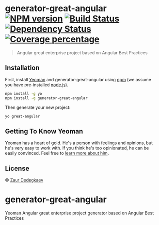 
# generator-great-angular [![NPM version][npm-image]][npm-url] [![Build Status][travis-image]][travis-url] [![Dependency Status][daviddm-image]][daviddm-url] [![Coverage percentage][coveralls-image]][coveralls-url]
> Angular great enterprise project based on Angular Best Practices

## Installation

First, install [Yeoman](http://yeoman.io) and generator-great-angular using [npm](https://www.npmjs.com/) (we assume you have pre-installed [node.js](https://nodejs.org/)).

```bash
npm install -g yo
npm install -g generator-great-angular
```

Then generate your new project:

```bash
yo great-angular
```

## Getting To Know Yeoman

Yeoman has a heart of gold. He&#39;s a person with feelings and opinions, but he&#39;s very easy to work with. If you think he&#39;s too opinionated, he can be easily convinced. Feel free to [learn more about him](http://yeoman.io/).

## License

 © [Zaur Dedegkaev]()


[npm-image]: https://badge.fury.io/js/generator-great-angular.svg
[npm-url]: https://npmjs.org/package/generator-great-angular
[travis-image]: https://travis-ci.org/dedegkaev/generator-great-angular.svg?branch=master
[travis-url]: https://travis-ci.org/dedegkaev/generator-great-angular
[daviddm-image]: https://david-dm.org/dedegkaev/generator-great-angular.svg?theme=shields.io
[daviddm-url]: https://david-dm.org/dedegkaev/generator-great-angular
[coveralls-image]: https://coveralls.io/repos/dedegkaev/generator-great-angular/badge.svg
[coveralls-url]: https://coveralls.io/r/dedegkaev/generator-great-angular

# generator-great-angular
Yeoman Angular great enterprise project generator based on Angular Best Practices
